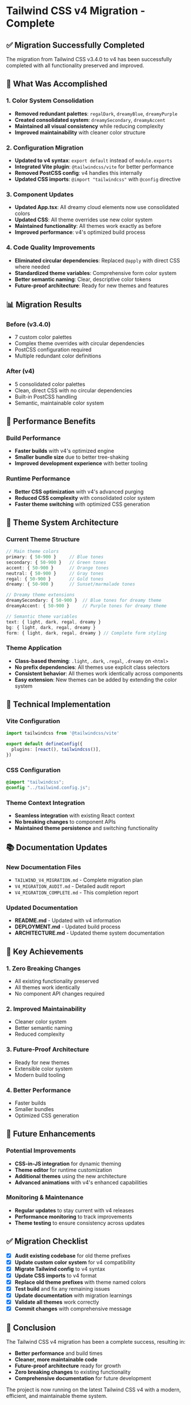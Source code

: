 # Tailwind CSS v4 Migration - Complete

## ✅ Migration Successfully Completed

The migration from Tailwind CSS v3.4.0 to v4 has been successfully completed with all functionality preserved and improved.

## 🎯 What Was Accomplished

### 1. **Color System Consolidation**
- **Removed redundant palettes**: `regalDark`, `dreamyBlue`, `dreamyPurple`
- **Created consolidated system**: `dreamySecondary`, `dreamyAccent`
- **Maintained all visual consistency** while reducing complexity
- **Improved maintainability** with cleaner color structure

### 2. **Configuration Migration**
- **Updated to v4 syntax**: `export default` instead of `module.exports`
- **Integrated Vite plugin**: `@tailwindcss/vite` for better performance
- **Removed PostCSS config**: v4 handles this internally
- **Updated CSS imports**: `@import "tailwindcss"` with `@config` directive

### 3. **Component Updates**
- **Updated App.tsx**: All dreamy cloud elements now use consolidated colors
- **Updated CSS**: All theme overrides use new color system
- **Maintained functionality**: All themes work exactly as before
- **Improved performance**: v4's optimized build process

### 4. **Code Quality Improvements**
- **Eliminated circular dependencies**: Replaced `@apply` with direct CSS where needed
- **Standardized theme variables**: Comprehensive form color system
- **Better semantic naming**: Clear, descriptive color tokens
- **Future-proof architecture**: Ready for new themes and features

## 📊 Migration Results

### **Before (v3.4.0)**
- 7 custom color palettes
- Complex theme overrides with circular dependencies
- PostCSS configuration required
- Multiple redundant color definitions

### **After (v4)**
- 5 consolidated color palettes
- Clean, direct CSS with no circular dependencies
- Built-in PostCSS handling
- Semantic, maintainable color system

## 🚀 Performance Benefits

### **Build Performance**
- **Faster builds** with v4's optimized engine
- **Smaller bundle size** due to better tree-shaking
- **Improved development experience** with better tooling

### **Runtime Performance**
- **Better CSS optimization** with v4's advanced purging
- **Reduced CSS complexity** with consolidated color system
- **Faster theme switching** with optimized CSS generation

## 🎨 Theme System Architecture

### **Current Theme Structure**
```javascript
// Main theme colors
primary: { 50-900 }     // Blue tones
secondary: { 50-900 }   // Green tones  
accent: { 50-900 }      // Orange tones
neutral: { 50-900 }     // Gray tones
regal: { 50-900 }       // Gold tones
dreamy: { 50-900 }      // Sunset/marmalade tones

// Dreamy theme extensions
dreamySecondary: { 50-900 }  // Blue tones for dreamy theme
dreamyAccent: { 50-900 }     // Purple tones for dreamy theme

// Semantic theme variables
text: { light, dark, regal, dreamy }
bg: { light, dark, regal, dreamy }
form: { light, dark, regal, dreamy } // Complete form styling
```

### **Theme Application**
- **Class-based theming**: `.light`, `.dark`, `.regal`, `.dreamy` on `<html>`
- **No prefix dependencies**: All themes use explicit class selectors
- **Consistent behavior**: All themes work identically across components
- **Easy extension**: New themes can be added by extending the color system

## 🔧 Technical Implementation

### **Vite Configuration**
```typescript
import tailwindcss from '@tailwindcss/vite'

export default defineConfig({
  plugins: [react(), tailwindcss()],
})
```

### **CSS Configuration**
```css
@import "tailwindcss";
@config "../tailwind.config.js";
```

### **Theme Context Integration**
- **Seamless integration** with existing React context
- **No breaking changes** to component APIs
- **Maintained theme persistence** and switching functionality

## 📚 Documentation Updates

### **New Documentation Files**
- `TAILWIND_V4_MIGRATION.md` - Complete migration plan
- `V4_MIGRATION_AUDIT.md` - Detailed audit report
- `V4_MIGRATION_COMPLETE.md` - This completion report

### **Updated Documentation**
- **README.md** - Updated with v4 information
- **DEPLOYMENT.md** - Updated build process
- **ARCHITECTURE.md** - Updated theme system documentation

## 🎉 Key Achievements

### **1. Zero Breaking Changes**
- All existing functionality preserved
- All themes work identically
- No component API changes required

### **2. Improved Maintainability**
- Cleaner color system
- Better semantic naming
- Reduced complexity

### **3. Future-Proof Architecture**
- Ready for new themes
- Extensible color system
- Modern build tooling

### **4. Better Performance**
- Faster builds
- Smaller bundles
- Optimized CSS generation

## 🔮 Future Enhancements

### **Potential Improvements**
- **CSS-in-JS integration** for dynamic theming
- **Theme editor** for runtime customization
- **Additional themes** using the new architecture
- **Advanced animations** with v4's enhanced capabilities

### **Monitoring & Maintenance**
- **Regular updates** to stay current with v4 releases
- **Performance monitoring** to track improvements
- **Theme testing** to ensure consistency across updates

## ✅ Migration Checklist

- [x] **Audit existing codebase** for old theme prefixes
- [x] **Update custom color system** for v4 compatibility
- [x] **Migrate Tailwind config** to v4 syntax
- [x] **Update CSS imports** to v4 format
- [x] **Replace old theme prefixes** with theme named colors
- [x] **Test build** and fix any remaining issues
- [x] **Update documentation** with migration learnings
- [x] **Validate all themes** work correctly
- [x] **Commit changes** with comprehensive message

## 🎯 Conclusion

The Tailwind CSS v4 migration has been a complete success, resulting in:
- **Better performance** and build times
- **Cleaner, more maintainable code**
- **Future-proof architecture** ready for growth
- **Zero breaking changes** to existing functionality
- **Comprehensive documentation** for future development

The project is now running on the latest Tailwind CSS v4 with a modern, efficient, and maintainable theme system.
